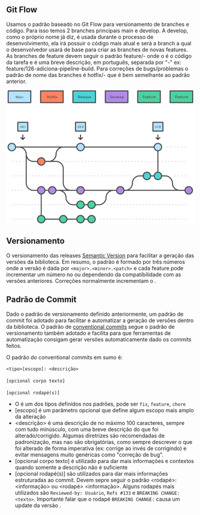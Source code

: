 ## Git Flow
Usamos o padrão baseado no Git Flow para versionamento de branches e código. Para isso temos 2 branches principais main e develop. A develop, como o próprio nome já diz, é usada durante o processo de desenvolvimento, ela irá possuir o código mais atual e será a branch a qual o desenvolvedor usará de base para criar as branches de novas features. As branches de feature devem seguir o padrão feature/<id>-<feature> onde o <id> é o código da tarefa e <feature> é uma breve descrição, em português, separada por "-" ex: feature/126-adiciona-pipeline-build. Para correções de bugs/problemas o padrão de nome das branches é hotfix/<id>-<fix> que é bem semelhante ao padrão anterior.

<IMG src="Hotfix branches.svg" alt="Fluxo de trabalho Git flow – Ramificações de hotfix"/>

## Versionamento
O versionamento das releases [Semantic Version](https://semver.org/) para facilitar a geração das versões da biblioteca. Em resumo, o padrão é formado por três números onde a versão é dada por `<major>.<minor>.<patch>` e cada feature pode incrementar um número no <minor> ou <major> dependendo da compatibilidade com as versões anteriores. Correções normalmente incrementam o <patch>.

## Padrão de Commit
Dado o padrão de versionamento definido anteriormente, um padrão de commit foi adotado para facilitar e automatizar a geração de versões dentro da biblioteca. O padrão de [conventional commits](https://www.conventionalcommits.org/en/v1.0.0/) segue o padrão de versionamento também adotado e facilita para que ferramentas de automatização consigam gerar versões automaticamente dado os commits feitos.

O padrão do conventional commits em sumo é:


```
<tipo>[escopo]: <descrição>

[opcional corpo texto]

[opcional rodapé(s)]
```

- O <tipo> é um dos tipos definidos nos padrões, pode ser `fix`, `feature`, `chore`
- [escopo] é um parâmetro opcional que define algum escopo mais amplo da alteração
- <descrição> é uma descrição de no máximo 100 caracteres, sempre com tudo minúsculo, com uma breve descrição do que foi alterado/corrigido. Algumas diretrizes são recomendadas de padronização, mas nao são obrigatórias, como sempre descrever o que foi alterado de forma imperativa (ex: corrige ao invés de corrigindo) e evitar mensagens muito genéricas como "correção de bug".
- [opcional corpo texto] é utilizado para dar mais informações e contextos quando somente a descrição não é suficiente
- [opcional rodapé(s)] são utilizados para dar mais informações estruturadas ao commit. Devem sepre seguir o padrão <rodapé>: <informação> ou <rodapé> <informação>. Alguns rodapés mais utilizados são `Reviewed-by: Usuário`,  `Refs #133` e `BREAKING CHANGE: <texto>`. Importante falar que o rodapé `BREAKING CHANGE:` causa um update da versão <major>.
